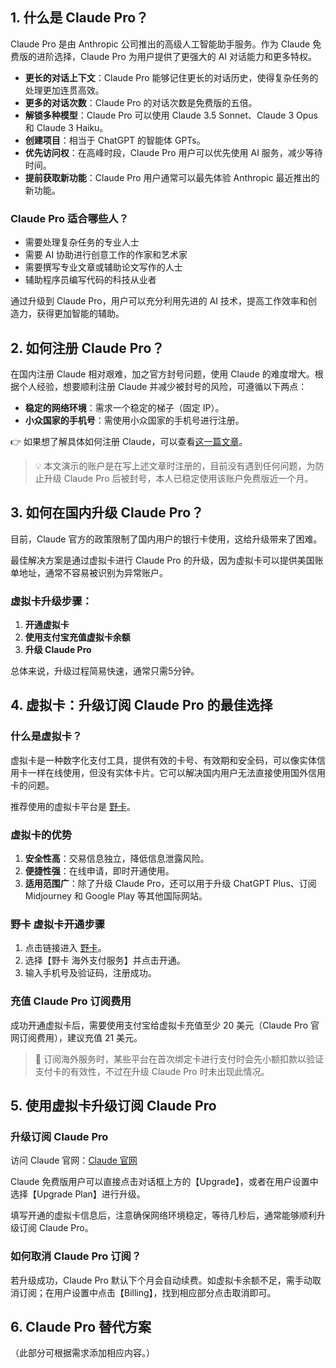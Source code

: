 ## 1. 什么是 Claude Pro？

Claude Pro 是由 Anthropic 公司推出的高级人工智能助手服务。作为 Claude 免费版的进阶选择，Claude Pro 为用户提供了更强大的 AI 对话能力和更多特权。

- **更长的对话上下文**：Claude Pro 能够记住更长的对话历史，使得复杂任务的处理更加连贯高效。
- **更多的对话次数**：Claude Pro 的对话次数是免费版的五倍。
- **解锁多种模型**：Claude Pro 可以使用 Claude 3.5 Sonnet、Claude 3 Opus 和 Claude 3 Haiku。
- **创建项目**：相当于 ChatGPT 的智能体 GPTs。
- **优先访问权**：在高峰时段，Claude Pro 用户可以优先使用 AI 服务，减少等待时间。
- **提前获取新功能**：Claude Pro 用户通常可以最先体验 Anthropic 最近推出的新功能。

### Claude Pro 适合哪些人？

- 需要处理复杂任务的专业人士
- 需要 AI 协助进行创意工作的作家和艺术家
- 需要撰写专业文章或辅助论文写作的人士
- 辅助程序员编写代码的科技从业者

通过升级到 Claude Pro，用户可以充分利用先进的 AI 技术，提高工作效率和创造力，获得更加智能的辅助。

## 2. 如何注册 Claude Pro？

在国内注册 Claude 相对艰难，加之官方封号问题，使用 Claude 的难度增大。根据个人经验，想要顺利注册 Claude 并减少被封号的风险，可遵循以下两点：

- **稳定的网络环境**：需求一个稳定的梯子（固定 IP）。
- **小众国家的手机号**：需使用小众国家的手机号进行注册。

👉 如果想了解具体如何注册 Claude，可以查看[这一篇文章](https://bit.ly/bewildcard)。

> 💡 本文演示的账户是在写上述文章时注册的，目前没有遇到任何问题，为防止升级 Claude Pro 后被封号，本人已稳定使用该账户免费版近一个月。

## 3. 如何在国内升级 Claude Pro？

目前，Claude 官方的政策限制了国内用户的银行卡使用，这给升级带来了困难。

最佳解决方案是通过虚拟卡进行 Claude Pro 的升级，因为虚拟卡可以提供美国账单地址，通常不容易被识别为异常账户。

### 虚拟卡升级步骤：

1. **开通虚拟卡**
2. **使用支付宝充值虚拟卡余额**
3. **升级 Claude Pro**

总体来说，升级过程简易快速，通常只需5分钟。

## 4. 虚拟卡：升级订阅 Claude Pro 的最佳选择

### 什么是虚拟卡？

虚拟卡是一种数字化支付工具，提供有效的卡号、有效期和安全码，可以像实体信用卡一样在线使用，但没有实体卡片。它可以解决国内用户无法直接使用国外信用卡的问题。

推荐使用的虚拟卡平台是 [野卡](https://bit.ly/bewildcard)。

### 虚拟卡的优势

1. **安全性高**：交易信息独立，降低信息泄露风险。
2. **便捷性强**：在线申请，即时开通使用。
3. **适用范围广**：除了升级 Claude Pro，还可以用于升级 ChatGPT Plus、订阅 Midjourney 和 Google Play 等其他国际网站。

### 野卡 虚拟卡开通步骤

1. 点击链接进入 [野卡](https://bit.ly/bewildcard)。
2. 选择【野卡 海外支付服务】并点击开通。
3. 输入手机号及验证码，注册成功。

### 充值 Claude Pro 订阅费用

成功开通虚拟卡后，需要使用支付宝给虚拟卡充值至少 20 美元（Claude Pro 官网订阅费用），建议充值 21 美元。

> 🔔 订阅海外服务时，某些平台在首次绑定卡进行支付时会先小额扣款以验证支付卡的有效性，不过在升级 Claude Pro 时未出现此情况。

## 5. 使用虚拟卡升级订阅 Claude Pro

### 升级订阅 Claude Pro

访问 Claude 官网：[Claude 官网](https://claude.ai/)

Claude 免费版用户可以直接点击对话框上方的【Upgrade】，或者在用户设置中选择【Upgrade Plan】进行升级。

填写开通的虚拟卡信息后，注意确保网络环境稳定，等待几秒后，通常能够顺利升级订阅 Claude Pro。

### 如何取消 Claude Pro 订阅？

若升级成功，Claude Pro 默认下个月会自动续费。如虚拟卡余额不足，需手动取消订阅；在用户设置中点击【Billing】，找到相应部分点击取消即可。

## 6. Claude Pro 替代方案

（此部分可根据需求添加相应内容。）